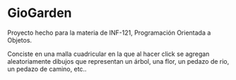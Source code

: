 GioGarden
=========

Proyecto hecho para la materia de INF-121, Programación Orientada a Objetos.

Conciste en una malla cuadricular en la que al hacer click se agregan aleatoriamente dibujos que representan un árbol, una flor, un pedazo de rio, un pedazo de camino, etc..
